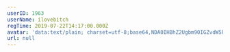 ```yaml
---
userID: 1963
userName: ilovebitch
regTime: 2019-07-22T14:17:00.000Z
avatar: 'data:text/plain; charset=utf-8;base64,NDA0IHBhZ2Ugbm90IGZvdW5kCg=='
url: null
---
```



